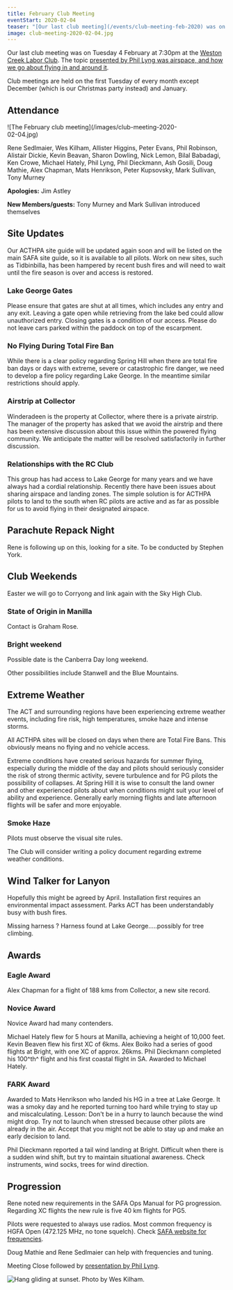 ```yaml
---
title: February Club Meeting
eventStart: 2020-02-04
teaser: "[Our last club meeting](/events/club-meeting-feb-2020) was on Tuesday 4 February at 7:30pm at the [Weston Creek Labor Club](https://goo.gl/maps/6EtdRPvfNiqLgX2U7)."
image: club-meeting-2020-02-04.jpg
---
```

Our last club meeting was on Tuesday 4 February at 7:30pm at the [Weston Creek Labor Club](https://goo.gl/maps/6EtdRPvfNiqLgX2U7).
The topic [presented by Phil Lyng was airspace, and how we go about flying in and around it](/advice/a-few-things-about-AIRSPACE).

Club meetings are held on the first Tuesday of every month except December (which is our Christmas party instead) and January. 

## Attendance

<div data-fancybox="gallery" href="/images/club-meeting-2020-02-04.jpg" class="inline-img" style="max-width: 80%">
![The February club meeting](/images/club-meeting-2020-02-04.jpg)
</div>

Rene Sedlmaier, Wes Kilham, Allister Higgins, Peter Evans,
Phil Robinson, Alistair Dickie, Kevin Beavan, Sharon Dowling, Nick
Lemon, Bilal Babadagi, Ken Crowe, Michael Hately, Phil Lyng, Phil
Dieckmann, Ash Gosili, Doug Mathie, Alex Chapman, Mats Henrikson, Peter
Kupsovsky, Mark Sullivan, Tony Murney

**Apologies:** Jim Astley

**New Members/guests:** Tony Murney and Mark Sullivan introduced themselves

## Site Updates

Our ACTHPA site guide will be updated again soon and will
be listed on the main SAFA site guide, so it is available to all pilots.
Work on new sites, such as Tidbinbilla, has been hampered by recent bush
fires and will need to wait until the fire season is over and access is
restored.

### Lake George Gates

Please ensure that gates are shut at all times, which
includes any entry and any exit. Leaving a gate open while retrieving
from the lake bed could allow unauthorized entry. Closing gates is a
condition of our access. Please do not leave cars parked within the
paddock on top of the escarpment.

### No Flying During Total Fire Ban

While there is a clear policy regarding Spring Hill when there are total
fire ban days or days with extreme, severe or catastrophic fire danger,
we need to develop a fire policy regarding Lake George. In the meantime
similar restrictions should apply.

### Airstrip at Collector

Winderadeen is the property at Collector, where there is a private
airstrip. The manager of the property has asked that we avoid the
airstrip and there has been extensive discussion about this issue within
the powered flying community. We anticipate the matter will be resolved
satisfactorily in further discussion.

### Relationships with the RC Club

This group has had access to Lake George
for many years and we have always had a cordial relationship. Recently
there have been issues about sharing airspace and landing zones. The
simple solution is for ACTHPA pilots to land to the south when RC pilots
are active and as far as possible for us to avoid flying in their
designated airspace.

## Parachute Repack Night

Rene is following up on this, looking for a site. To be conducted by Stephen York.

## Club Weekends

Easter we will go to Corryong and link again with the Sky High Club.

### State of Origin in Manilla

Contact is Graham Rose.

### Bright weekend

Possible date is the Canberra Day long weekend.

Other possibilities include Stanwell and the Blue Mountains.

## Extreme Weather

The ACT and surrounding regions have been experiencing
extreme weather events, including fire risk, high temperatures, smoke
haze and intense storms.

All ACTHPA sites will be closed on days when there are Total Fire Bans.
This obviously means no flying and no vehicle access.

Extreme conditions have created serious hazards for summer flying,
especially during the middle of the day and pilots should seriously
consider the risk of strong thermic activity, severe turbulence and for
PG pilots the possibility of collapses. At Spring Hill it is wise to
consult the land owner and other experienced pilots about when
conditions might suit your level of ability and experience. Generally
early morning flights and late afternoon flights will be safer and more
enjoyable.

### Smoke Haze

Pilots must observe the visual site rules.

The Club will consider writing a policy document regarding extreme
weather conditions.

## Wind Talker for Lanyon

Hopefully this might be agreed by April.
Installation first requires an environmental impact assessment. Parks
ACT has been understandably busy with bush fires.

Missing harness ? Harness found at Lake George.....possibly for tree
climbing.

## Awards

### Eagle Award

Alex Chapman for a flight of 188 kms from Collector, a new site record.

### Novice Award

Novice Award had many contenders.

Michael Hately flew for 5 hours at Manilla, achieving a height of 10,000 feet.
Kevin Beaven flew his first XC of 6kms.
Alex Boiko had a series of good flights at Bright, with one XC of approx. 26kms.
Phil Dieckmann completed his 100^th^ flight and his first coastal flight in SA. Awarded to Michael Hately.

### FARK Award

Awarded to Mats Henrikson who landed his HG in a tree at
Lake George. It was a smoky day and he reported turning too hard while
trying to stay up and miscalculating. Lesson: Don't be in a hurry to
launch because the wind might drop. Try not to launch when stressed
because other pilots are already in the air. Accept that you might not
be able to stay up and make an early decision to land.

Phil Dieckmann reported a tail wind landing at Bright.
Difficult when there is a sudden wind shift, but try to maintain situational awareness.
Check instruments, wind socks, trees for wind direction.

## Progression

Rene noted new requirements in the SAFA Ops Manual for PG
progression. Regarding XC flights the new rule is five 40 km flights for PG5.

Pilots were requested to always use radios. Most common frequency is HGFA Open (472.125 MHz, no tone squelch). Check [SAFA website for frequencies](https://www.safa.asn.au/resources/HGFA_UHF_Radio_Channel.pdf).

Doug Mathie and Rene Sedlmaier can help with frequencies and tuning.

Meeting Close followed by [presentation by Phil Lyng](/advice/a-few-things-about-AIRSPACE).

![Hang gliding at sunset. Photo by Wes Kilham.](/images/hg-sunset.jpg)

